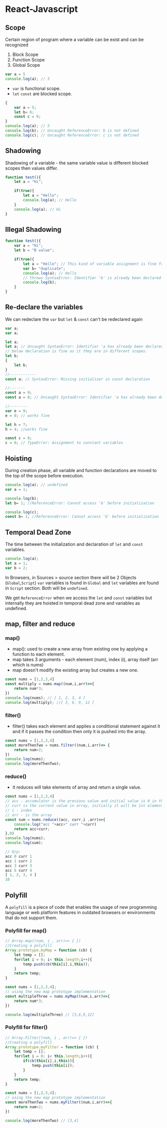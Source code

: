 # React-Javascript

## Scope
Certain region of program where a variable can be exist and can be recognized

1. Block Scope
2. Function Scope
3. Global Scope

```js
var a = 5
console.log(a); // 5
```

- `var` is functional scope.
- `let` `const` are blocked scope.
```js
{
    var a = 5;
    let b= 6;
    const c = 9;
}
console.log(a); // 5
console.log(b); // Uncaught ReferenceError: b is not defined
console.log(c); // Uncaught ReferenceError: c is not defined
```

## Shadowing
Shadowing of a variable - the same variable value is different blocked scopes then values differ.

```js
function test(){
    let a = "Hi";

    if(true){
        let a = "Hello";
        console.log(a); // Hello
    }
    console.log(a); // Hi
}
```

## Illegal Shadowing

```js
function test(){
    var a = "Hi";
    let b = "B value";

    if(true){
        let a = "Hello"; // This kind of variable assignment is fine from var to let but let to var causes Syntax error. 
        var b= "duplicate";
        console.log(a); // Hello
        // throws SyntaxError: Identifier 'b' is already been declared
        console.log(b); 
    }
}
```

## Re-declare the variables

We can redeclare the `var` but `let` & `const` can't be redeclared again
```js
var a;
var a;

let a;
let a; // Uncaught SyntaxError: Identifier 'a has already been declared
// below declaration is fine as it they are in different scopes.
let b;
{
    let b;
}
//------------
const a; // SyntaxError: Missing initializer in const declaration

//-------
const a = 9;
const a = 8; // Uncaught SyntaxError: Identifier 'a has already been declared

//--------
var e = 9;
e = 8; // works fine

let h = 7;
h = 4; //works fine

const c = 8;
c = 6; // TypeError: Assignment to constant variables
```

## Hoisting
During creation phase, all variable and function declarations are moved to the top of the scope before execution.

```js
console.log(a); // undefined
var a = 1;

console.log(b);
let b= 1; //ReferenceError: Cannot access 'b' before initialization

console.log(c);
const b= 1; //ReferenceError: Cannot access 'b' before initialization
```

## Temporal Dead Zone
The time between the initialization and declaration of `let` and `const` variables.

```js
console.log(a);
let a = 1;
var b = 2;
```
In Browsers, in Sources > source section there will be 2 Objects (`Global`,`Script`) `var` variables is found in `Global` and `let` variables are found in `Script` section. Both will be `undefined`.

We get `ReferenceError` when we access the `let` and `const` variables but internally they are hoisted in temporal dead zone and variables as undefined.

## map, filter and reduce

### map()
- map(): used to create a new array from existing one by applying a function to each element.
- map takes 3 arguments - each element (num), index (i), array itself (arr which is nums)
- map doesn't modify the existing array but creates a new one.
```js
const nums = [1,2,3,4]
const multiply = nums.map((num,i,arr)=>{
    return num*3;
})
console.log(nums); // [ 1, 2, 3, 4 ]
console.log(multiply); //[ 3, 6, 9, 12 ]
```

### filter()

- filter() takes each element and applies a conditional statement against it and if it passes the condition then only it is pushed into the array.

```js
const nums = [1,2,3,4]
const moreThenTwo = nums.filter((num,i,arr)=> {
    return num>2;
})
console.log(nums);
console.log(moreThenTwo);
```

### reduce()

- It reduces will take elements of array and return a single value.

```js
const nums = [1,2,3,4]
// acc - accumulator is the previous value and initial value is 0 in this case as mentioned as 2nd parameter
// curr is the current value in array, initially it will be 1st element
// i - index
// arr - is the array
const sum = nums.reduce((acc, curr,i ,arr)=>{
    console.log("acc "+acc+" curr "+curr)
    return acc+curr;
},0)
console.log(nums);
console.log(sum);

// O/p:
acc 0 curr 1
acc 1 curr 2
acc 3 curr 3
acc 6 curr 4
[ 1, 2, 3, 4 ]
10
```

## Polyfill
A `polyfill` is a piece of code that enables the usage of new programming language or web platform features in outdated browsers or environments that do not support them.

### Polyfill for map()
```js
// Array.map((num, i , arr)=> { })
//Creating a polyfill
Array.prototype.myMap = function (cb) {
    let temp = [];
    for(let i = 0; i< this.length;i++){
        temp.push(cb(this[i],i,this));
    }
    return temp;
}

const nums = [1,2,3,4];
// using the new map prototype implementation
const multipleThree = nums.myMap((num,i,arr)=>{
    return num*3;
})

console.log(multipleThree) // [3,6,9,12]
```

### Polyfill for filter()

```js
// Array.Filter((num, i , arr)=> { })
//Creating a polyfill
Array.prototype.myFilter = function (cb) {
    let temp = [];
    for(let i = 0; i< this.length;i++){
        if(cb(this[i],i,this)){
            temp.push(this[i]);   
        }
    }
    return temp;
}

const nums = [1,2,3,4];
// using the new map prototype implementation
const moreThenTwo = nums.myFilter((num,i,arr)=>{
    return num>2;
})

console.log(moreThenTwo) // [3,4]
```


